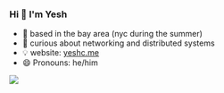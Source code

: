 ### Hi 👋 I'm Yesh
- 📍 based in the bay area (nyc during the summer)
- 🧽 curious about networking and distributed systems
- 💡 website: [yeshc.me](https://yeshc.me/)
- 😄 Pronouns: he/him
<img src="https://github-readme-stats.vercel.app/api?username=yesh0907&show_icons=true&theme=dark&hide=issues,contribs" />
